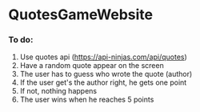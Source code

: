 # QuotesGameWebsite

### To do:
1. Use quotes api (https://api-ninjas.com/api/quotes)
2. Have a random quote appear on the screen
3. The user has to guess who wrote the quote (author)
4. If the user get's the author right, he gets one point
5. If not, nothing happens
6. The user wins when he reaches 5 points
